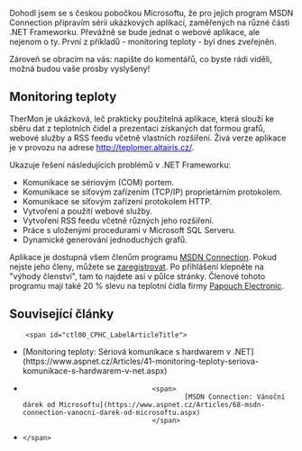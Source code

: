 <!-- dcterms:identifier = aspnetcz#106 -->
<!-- dcterms:title = První z ukázkových aplikací pro MSDN Connection: TherMon -->
<!-- dcterms:abstract = TherMon je ukázková, leč prakticky použitelná aplikace, která slouží ke sběru dat z teplotních čidel a prezentaci získaných dat formou grafů, webové služby a RSS feedu včetně vlastních rozšíření. Živá verze aplikace je v provozu na adrese http://teplomer.altairis.cz/. -->
<!-- np9:categoryId = 1 -->
<!-- x4w:category = Programování -->
<!-- np9:authorId = 1 -->
<!-- np9:authorEmail = michal.valasek@altairis.cz -->
<!-- dcterms:creator = Michal Altair Valášek -->
<!-- dcterms:created = 2006-07-31T11:27:47.397+02:00 -->
<!-- dcterms:dateAccepted = 2006-07-31T11:27:47.397+02:00 -->

Dohodl jsem se s českou pobočkou Microsoftu, že pro jejich program MSDN Connection připravím sérii ukázkových aplikací, zaměřených na různé části .NET Frameworku. Převážně se bude jednat o webové aplikace, ale nejenom o ty. První z příkladů - monitoring teploty - byl dnes zveřejněn.

Zároveň se obracím na vás: napište do komentářů, co byste rádi viděli, možná budou vaše prosby vyslyšeny!

## Monitoring teploty

TherMon je ukázková, leč prakticky použitelná aplikace, která slouží ke sběru dat z teplotních čidel a prezentaci získaných dat formou grafů, webové služby a RSS feedu včetně vlastních rozšíření. Živá verze aplikace je v provozu na adrese [<font color="#0000ff">http://teplomer.altairis.cz/</font>](http://teplomer.altairis.cz/).

Ukazuje řešení následujících problémů v .NET Frameworku:

*   Komunikace se sériovým (COM) portem. 
*   Komunikace se síťovým zařízením (TCP/IP) proprietárním protokolem. 
*   Komunikace se síťovým zařízení protokolem HTTP. 
*   Vytvoření a použití webové služby. 
*   Vytvoření RSS feedu včetně různých jeho rozšíření. 
*   Práce s uloženými procedurami v Microsoft SQL Serveru. 
*   Dynamické generování jednoduchých grafů. 

Aplikace je dostupná všem členům programu [MSDN Connection](https://www.microsoft.com/cze/msdn/connection/default.mspx). Pokud nejste jeho členy, můžete se [zaregistrovat](https://www.microsoft.com/cze/msdn/connection/disclaimer.mspx). Po přihlášení klepněte na "výhody členství", tam to najdete asi v půlce stránky. Členové tohoto programu mají také 20 % slevu na teplotní čidla firmy [Papouch Electronic](http://www.papouch.com/).

## Související články

		<span id="ctl00_CPHC_LabelArticleTitle">

*   <span id="ctl00_CPHC_LabelArticleTitle">
										[Monitoring teploty: Sériová komunikace s hardwarem v .NET](https://www.aspnet.cz/Articles/41-monitoring-teploty-seriova-komunikace-s-hardwarem-v-net.aspx)
								</span>

*   <span>

										<span>
												[MSDN Connection: Vánoční dárek od Microsoftu](https://www.aspnet.cz/Articles/68-msdn-connection-vanocni-darek-od-microsoftu.aspx)
										</span>

*   </span>

		</span>